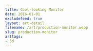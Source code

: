 ```yaml
---
title: Cool-looking Monitor
date: 2016-01-01
excludefeed: true
layout: art-detail
filename: /art/production-monitor.webp
slug: production-monitor
arttags:
- 3d
---
```

